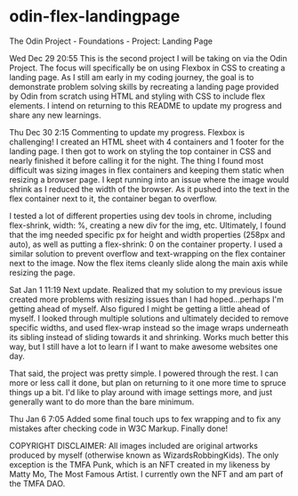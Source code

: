 # odin-flex-landingpage

The Odin Project - Foundations - Project: Landing Page

Wed Dec 29 20:55 
This is the second project I will be taking on via the Odin Project. The focus will specifically be on using Flexbox in CSS to creating a landing page. As I still am early in my coding journey, the goal is to demonstrate problem solving skills by recreating a landing page provided by Odin from scratch using HTML and styling with CSS to include flex elements. I intend on returning to this README to update my progress and share any new learnings. 

Thu Dec 30 2:15
Commenting to update my progress. Flexbox is challenging! I created an HTML sheet with 4 containers and 1 footer for the landing page. I then got to work on styling the top container in CSS and nearly finished it before calling it for the night. The thing I found most difficult was sizing images in flex containers and keeping them static when resizing a browser page. I kept running into an issue where the image would shrink as I reduced the width of the browser. As it pushed into the text in the flex container next to it, the container began to overflow. 

I tested a lot of different properties using dev tools in chrome, including flex-shrink, width: %, creating a new div for the img, etc. Ultimately, I found that the img needed specific px for height and width properties (258px and auto), as well as putting a flex-shrink: 0 on the container property. I used a similar solution to prevent overflow and text-wrapping on the flex container next to the image. Now the flex items cleanly slide along the main axis while resizing the page. 

Sat Jan 1 11:19
Next update. Realized that my solution to my previous issue created more problems with resizing issues than I had hoped...perhaps I'm getting ahead of myself. Also figured I might be getting a little ahead of myself. I looked through multiple solutions and ultimately decided to remove specific widths, and used flex-wrap instead so the image wraps underneath its sibling instead of sliding towards it and shrinking. Works much better this way, but I still have a lot to learn if I want to make awesome websites one day. 

That said, the project was pretty simple. I powered through the rest. I can more or less call it done, but plan on returning to it one more time to spruce things up a bit. I'd like to play around with image settings more, and just generally want to do more than the bare minimum.

Thu Jan 6 7:05 
Added some final touch ups to fex wrapping and to fix any mistakes after checking code in W3C Markup. Finally done! 

COPYRIGHT DISCLAIMER:
All images included are original artworks produced by myself (otherwise known as WizardsRobbingKids). The only exception is the TMFA Punk, which is an NFT created in my likeness by Matty Mo, The Most Famous Artist. I currently own the NFT and am part of the TMFA DAO. 